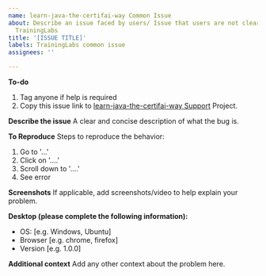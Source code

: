 ```yaml
---
name: learn-java-the-certifai-way Common Issue
about: Describe an issue faced by users/ Issue that users are not clear about for
  TrainingLabs
title: '[ISSUE TITLE]'
labels: TrainingLabs common issue
assignees: ''

---
```


**To-do**
1. Tag anyone if help is required
2. Copy this issue link to [learn-java-the-certifai-way Support](https://github.com/CertifaiAI/certifai-wiki/projects/5) Project.

**Describe the issue**
A clear and concise description of what the bug is.

**To Reproduce**
Steps to reproduce the behavior:
1. Go to '...'
2. Click on '....'
3. Scroll down to '....'
4. See error

**Screenshots**
If applicable, add screenshots/video to help explain your problem.

**Desktop (please complete the following information):**
- OS: [e.g. Windows, Ubuntu]
- Browser [e.g. chrome, firefox]
- Version [e.g. 1.0.0]

**Additional context**
Add any other context about the problem here.
